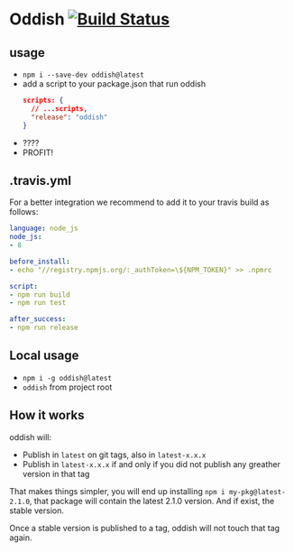 # Oddish [![Build Status](https://travis-ci.org/mulesoft-labs/oddish.svg)](https://travis-ci.org/mulesoft-labs/oddish)

## usage

* `npm i --save-dev oddish@latest`
* add a script to your package.json that run oddish
  ```json
  scripts: {
    // ...scripts,
    "release": "oddish"
  }
  ```
* ????
* PROFIT!


## .travis.yml

For a better integration we recommend to add it to your travis build as follows:

```yml
language: node_js
node_js:
- 8

before_install:
- echo "//registry.npmjs.org/:_authToken=\${NPM_TOKEN}" >> .npmrc

script:
- npm run build
- npm run test

after_success:
- npm run release
```

## Local usage

* `npm i -g oddish@latest`
* `oddish` from project root 

## How it works

oddish will:

- Publish in `latest` on git tags, also in `latest-x.x.x`
- Publish in `latest-x.x.x` if and only if you did not publish any greather version in that tag

That makes things simpler, you will end up installing `npm i my-pkg@latest-2.1.0`, that package will contain the latest 2.1.0 version. And if exist, the stable version.

Once a stable version is published to a tag, oddish will not touch that tag again.


